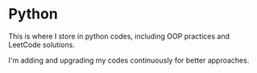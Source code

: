 # Python

This is where I store in python codes, including OOP practices and LeetCode solutions.

I'm adding and upgrading my codes continuously for better approaches. 
